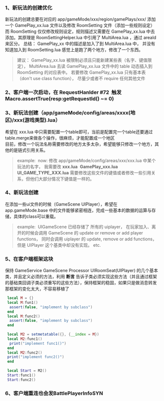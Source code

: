 ### 1、新玩法的创建优化
 新玩法的创建总要在对应的 app/gameMode/xxx/region/gamePlays/xxx/ 添加一个 GamePlay_xx.lua 文件以及修改 RoomSetting 文件（添加一些规则设定）
 而 RoomSetting 仅仅修改规则设定，规则描述又需要在 GamePlay_xx.lua 中去添加。其原理是 RoomSettingHelper.lua 中引用了 MultiArea.lua ，通过 areaId 来区分。 总结： GamePlay_xx 中的描述是加入了到 MultiArea.lua 中， 并没有知道加入到 RoomSetting.lua
 感觉上是跑了两个地方，修改了一个东西。
 
 > 建议： GamePlay_xx.lua 被限制必须且只能新建某些表（名字、键值限定）， MultiArea.lua 去读 GamePlay_xx.lua 文件中的 table 动态插入到 RoomSetting 
 的对应表中。 若要修改 GamePlay_xx.lua 只有基本表（don't use class function）， 尽量少或者不 require 任何其他文件
 
 
 ### 2、客户端一次启动，在 RequestHanlder #72  触发 Macro.assertTrue(resp:getRequestId() ~= 0)
 
 
 ### 3、新玩法创建（app/gameMode/config/areas/xxxx(地区)/xxx(游戏类型).lua）
 希望在 xxx.lua 中只需要配置一个table即可，当前是配置完一个table还要通过table.merge来做各个操作，很麻烦，才能配置成一个地区<br>
 目前，修改一个玩法名称需要修改的地方太多太杂，希望能够只修改一个地方，其他的是链式引用关系。
 >example:
  now: 修改 app/gameMode/config/areas/xxx/xxx.lua 中某个玩法的名字， 我需要改 **xxx.lua**  **GamePlay_xxx.lua** **UI_GAME_TYPE_XXX.lua** 需要修改这些文件的键值或者修改一些引用关系，但他们大部分情况下键值是一样的。
  
 
 ### 4、新玩法创建
 在添加一些ui文件的时候（GameScene UIPlayer），希望在 app.gameMode.base 中的文件能够紧密相连，完成一些基本的数据的运算与存储，具体的class可以重载。
 >example:
  UIGameScene 已经存储了 所有的 uiplayer， 在玩家加入、离开的时候会调用 GameScene 的 update or remove or add player functions， 同时会调用 uiplayer 的 update, remove or add functions， 但是 UIPlayer 这个基类中却没有实现。 etc.
  
  
 ### 5、在客户端框架这块 
  保持 GameService GameScene Processor UIRoomSeat(UIPlayer) 的几个基本类，并且定义必须的方法，利用 **断言** 告诉子类必须实现这些方法（并且通过框架的基础类回调子类必须重写的这些方法），保持框架的稳固，如果只是做消息转发那框架的变化太大，不容易移植了
  ```lua
   local M = {}
   local M:fun1()
    assert(false, "implement by subclass")
   end
   local M:func2()
    assert(false, "implement by subclass")
   end
   
   local M2 = setmetatable({}, {__index = M})
   local M2:func1()
    print("implement func1()")
   end
   local M2:func2()
   print("implement func2()")
   end
   
   local Start = M2()
   Start:func1()
   Start:func2()
  ```

### 6、客户端重连也会发BattlePlayerInfoSYN

